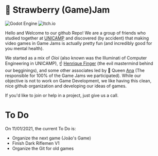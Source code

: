 
# 🍓 Strawberry (Game)Jam
![Godot Engine](https://img.shields.io/badge/GODOT-%23FFFFFF.svg?style=for-the-badge&logo=godot-engine) ![Itch.io](https://img.shields.io/badge/Itch-%23FF0B34.svg?style=for-the-badge&logo=Itch.io&logoColor=white) 

Hello and Welcome to our github Repo! We are a group of friends who studied together at [UNICAMP](https://www.unicamp.br/unicamp/) and discovered (by accident) that making video games in Game Jams is actually pretty fun (and incredibly good for you mental health).

We started as a mix of _Oioi_ (also known was the Illuminati of Computer Engineering in UNICAMP), ☝️ [Henrique Finger](https://github.com/fingerson) (the evil mastermind behind our begginings), and some other associates led by 👑 Queen [Ana](https://github.com/AnaClaraZoppiSerpa) (The responsible for 100% of the Game Jams we participated). While our objective is not to work on Game Development, we like having this clean, nice github organization and developing our ideas of games.

If you'd like to join or help in a project, just give us a call. 

# To Do
On 11/01/2021, the current To Do is:
- Organize the next game (João's Game)
- Finish Dark Riflemen V1
- Organize the Git for old games
